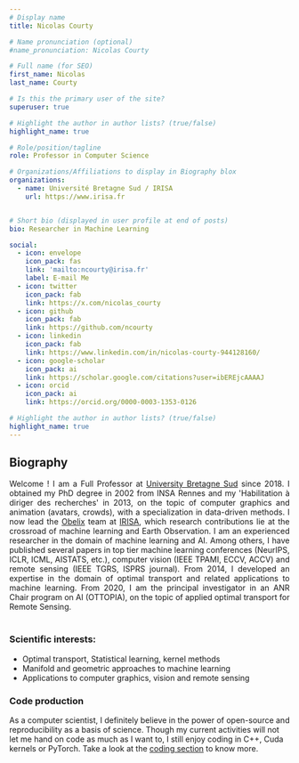 ```yaml
---
# Display name
title: Nicolas Courty

# Name pronunciation (optional)
#name_pronunciation: Nicolas Courty

# Full name (for SEO)
first_name: Nicolas
last_name: Courty

# Is this the primary user of the site?
superuser: true

# Highlight the author in author lists? (true/false)
highlight_name: true

# Role/position/tagline
role: Professor in Computer Science

# Organizations/Affiliations to display in Biography blox
organizations:
  - name: Université Bretagne Sud / IRISA
    url: https://www.irisa.fr


# Short bio (displayed in user profile at end of posts)
bio: Researcher in Machine Learning

social:
  - icon: envelope
    icon_pack: fas
    link: 'mailto:ncourty@irisa.fr'
    label: E-mail Me
  - icon: twitter
    icon_pack: fab
    link: https://x.com/nicolas_courty
  - icon: github
    icon_pack: fab
    link: https://github.com/ncourty
  - icon: linkedin
    icon_pack: fab
    link: https://www.linkedin.com/in/nicolas-courty-944128160/
  - icon: google-scholar
    icon_pack: ai
    link: https://scholar.google.com/citations?user=ibEREjcAAAAJ
  - icon: orcid
    icon_pack: ai
    link: https://orcid.org/0000-0003-1353-0126

# Highlight the author in author lists? (true/false)
highlight_name: true
---
```


## Biography

<div style="text-align: justify">
Welcome ! I am a Full Professor at <a href="http://www.univ-ubs.fr"> University Bretagne Sud</a> since 2018. I obtained my PhD degree in 2002 from INSA Rennes and my 'Habilitation à diriger des recherches' in 2013, on the topic of computer graphics and animation (avatars, crowds), with a specialization in data-driven methods. I now lead the <a href="https://www-obelix.irisa.fr">Obelix</a> team at <a href="https://www.irisa.fr/">IRISA</a>, which research contributions lie at the crossroad of machine learning and Earth Observation. I am an experienced researcher in the domain of machine learning and AI. Among others, I have published several papers in top tier machine learning conferences (NeurIPS, ICLR, ICML, AISTATS, etc.), computer vision (IEEE TPAMI, ECCV, ACCV) and remote sensing (IEEE TGRS, ISPRS journal). From 2014, I developed an expertise in the domain of optimal transport and related applications to machine learning. From 2020, I am the principal investigator in an ANR Chair program on AI (OTTOPIA), on the topic of applied optimal transport for Remote Sensing.
</div>
</br>

### Scientific interests:
  - Optimal transport, Statistical learning, kernel methods
  - Manifold and geometric approaches to machine learning
  - Applications to computer graphics, vision and remote sensing

### Code production
As a computer scientist, I definitely believe in the power of open-source and reproducibility as a basis of science. Though my current activities will not let me hand on code as much as I want to, I still enjoy coding in C++, Cuda kernels or PyTorch. Take a look at the [coding section](code/) to know more.